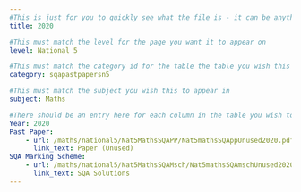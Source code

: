 ```yaml
---
#This is just for you to quickly see what the file is - it can be anything you want
title: 2020

#This must match the level for the page you want it to appear on
level: National 5

#This must match the category id for the table the table you wish this to appear in
category: sqapastpapersn5

#This must match the subject you wish this to appear in
subject: Maths

#There should be an entry here for each column in the table you wish to populate:
Year: 2020
Past Paper:
    - url: /maths/national5/Nat5MathsSQAPP/Nat5mathsSQAppUnused2020.pdf
      link_text: Paper (Unused)
SQA Marking Scheme:
    - url: /maths/national5/Nat5MathsSQAMsch/Nat5mathsSQAmschUnused2020.pdf
      link_text: SQA Solutions
---
```


